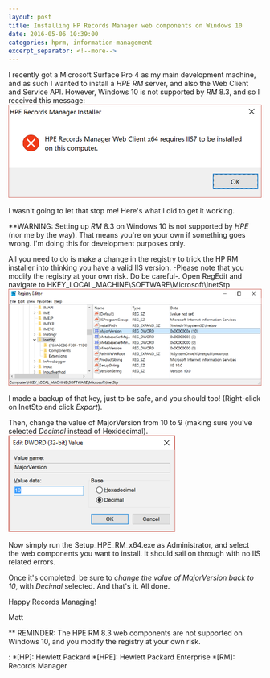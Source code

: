```yaml
---
layout: post
title: Installing HP Records Manager web components on Windows 10
date: 2016-05-06 10:39:00
categories: hprm, information-management
excerpt_separator: <!--more-->
---
```

I recently got a Microsoft Surface Pro 4 as my main development machine, and as such I wanted to install a *HPE* *RM* server,
and also the Web Client and Service API. However, Windows 10 is not supported by *RM* 8.3, and so I received this message:
![Error message: HPE Records Manager Web Client x64 requires IIS7 to be installed on this computer](/images/160506_hprm_setup_error.png)

I wasn't going to let that stop me! Here's what I did to get it working.

<!--more-->

**WARNING: Setting up *RM* 8.3 on Windows 10 is not supported by *HPE* (nor me by the way). That means you're on your own if something goes wrong. I'm doing this for development purposes only.

All you need to do is make a change in the registry to trick the HP RM installer into thinking you have a valid IIS version. -Please note that you modify the registry at your own risk. Do be careful-. Open RegEdit and navigate to HKEY_LOCAL_MACHINE\SOFTWARE\Microsoft\InetStp
![RegEdit screenshot of HKEY_LOCAL_MACHINE\SOFTWARE\Microsoft\InetStp](/images/160506_reg_InetStp.png)

I made a backup of that key, just to be safe, and you should too! (Right-click on InetStp and click *Export*).

Then, change the value of MajorVersion from 10 to 9 (making sure you've selected *Decimal* instead of Hexidecimal).
![RegEdit screenshot of the MajorVersion setting](/images/160506_reg_InetStp_MajorVersion.png)

Now simply run the Setup_HPE_RM_x64.exe as Administrator, and select the web components you want to install. It should sail on through with no IIS related errors.

Once it's completed, be sure to *change the value of MajorVersion back to 10*, with *Decimal* selected. And that's it. All done.

Happy Records Managing!

Matt

** REMINDER: The HPE RM 8.3 web components are not supported on Windows 10, and you modify the registry at your own risk.
 
:
*[HP]: Hewlett Packard
*[HPE]: Hewlett Packard Enterprise
*[RM]: Records Manager
